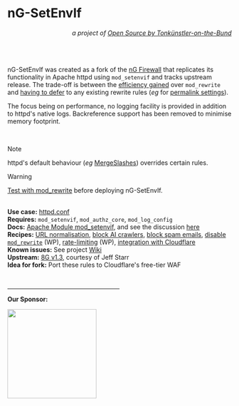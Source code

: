 # nG-SetEnvIf
<p align="right"><em>a project of <a href="https://t18d.github.io/">Open Source by Tonkünstler-on-the-Bund</a></em></p>

&nbsp;  
&nbsp;  
&nbsp;  
nG-SetEnvIf was created as a fork of the [nG Firewall](https://perishablepress.com/ng-firewall/) that replicates its functionality in Apache httpd using `mod_setenvif` and tracks upstream release. The trade-off is between the [efficiency gained](https://httpd.apache.org/docs/2.4/rewrite/avoid.html) over `mod_rewrite` and [having to defer](https://www.webmasterworld.com/apache/4572958.htm) to any existing rewrite rules (_eg_ for [permalink settings](https://github.com/t18d/nG-SetEnvIf/wiki/Recipes#disable-mod_rewrite)).

The focus being on performance, no logging facility is provided in addition to httpd's native logs. Backreference support has been removed to minimise memory footprint.

&nbsp;  
> [!NOTE]
> httpd's default behaviour (_eg_ [MergeSlashes](https://httpd.apache.org/docs/2.4/mod/core.html#mergeslashes)) overrides certain rules.

> [!WARNING]
> [Test with mod_rewrite](https://perishablepress.com/ng-firewall-logging/) before deploying nG-SetEnvIf.

&nbsp;  
**Use case:** [httpd.conf](https://httpd.apache.org/docs/trunk/howto/htaccess.html#when)  
**Requires:** `mod_setenvif`, `mod_authz_core`, `mod_log_config`   
**Docs:** [Apache Module mod_setenvif](https://httpd.apache.org/docs/trunk/mod/mod_setenvif.html), and see the discussion [here](https://httpd.apache.org/docs/trunk/rewrite/access.html#blocking-of-robots)  
**Recipes:** [URL normalisation](https://github.com/t18d/nG-SetEnvIf/wiki/Recipes#url-normalisation), [block AI crawlers](https://github.com/t18d/nG-SetEnvIf/wiki/Recipes#ai-crawlers), [block spam emails](https://github.com/t18d/nG-SetEnvIf/wiki/Recipes#spam-emails), [disable `mod_rewrite`](https://github.com/t18d/nG-SetEnvIf/wiki/Recipes#disable-mod_rewrite-altogether) (WP), [rate-limiting](https://github.com/t18d/nG-SetEnvIf/wiki/Recipes#rate-limit-404s) (WP), [integration with Cloudflare](https://github.com/t18d/nG-SetEnvIf/wiki/Recipes#cloudflare)  
**Known issues:** See project [Wiki](https://github.com/t18d/nG-SetEnvIf/wiki/Known-Issues)  
**Upstream:** [8G v1.3](https://perishablepress.com/8g-firewall/), courtesy of Jeff Starr  
**Idea for fork:** Port these rules to Cloudflare's free-tier WAF

&nbsp;  
<hr width="50%">

**Our Sponsor:**

<img src="https://github.com/t18d/nG-SetEnvIf/assets/130416721/8d560367-f84b-478b-a9c9-ef1c1dc6331c" width="200" />


